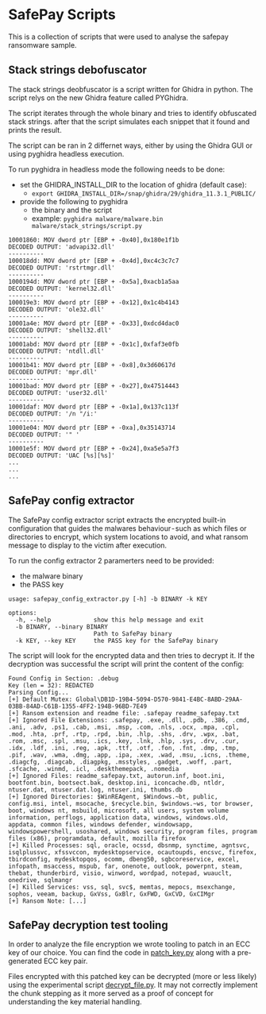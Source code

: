# SafePay Scripts
This is a collection of scripts that were used to analyse the safepay ransomware sample.

## Stack strings debofuscator
The stack strings deobfuscator is a script written for Ghidra in python. The script relys on the new Ghidra feature called PYGhidra.

The script iterates through the whole binary and tries to identify obfuscated stack strings. after that the script simulates each snippet that it found and prints the result. 

The script can be ran in 2 differnet ways, either by using the Ghidra GUI or using pyghidra headless execution.

To run pyghidra in headless mode the following needs to be done:
* set the GHIDRA_INSTALL_DIR to the location of ghidra (default case):
    * `export GHIDRA_INSTALL_DIR=/snap/ghidra/29/ghidra_11.3.1_PUBLIC/`
* provide the following to pyghidra
    * the binary and the script
    * example: `pyghidra malware/malware.bin malware/stack_strings/script.py`

```
10001860: MOV dword ptr [EBP + -0x40],0x180e1f1b
DECODED OUTPUT: 'advapi32.dll'
----------
100018dd: MOV dword ptr [EBP + -0x4d],0xc4c3c7c7
DECODED OUTPUT: 'rstrtmgr.dll'
----------
1000194d: MOV dword ptr [EBP + -0x5a],0xacb1a5aa
DECODED OUTPUT: 'kernel32.dll'
----------
100019e3: MOV dword ptr [EBP + -0x12],0x1c4b4143
DECODED OUTPUT: 'ole32.dll'
----------
10001a4e: MOV dword ptr [EBP + -0x33],0xdcd4dac0
DECODED OUTPUT: 'shell32.dll'
----------
10001abd: MOV dword ptr [EBP + -0x1c],0xfaf3e0fb
DECODED OUTPUT: 'ntdll.dll'
----------
10001b41: MOV dword ptr [EBP + -0x8],0x3d60617d
DECODED OUTPUT: 'mpr.dll'
----------
10001bad: MOV dword ptr [EBP + -0x27],0x47514443
DECODED OUTPUT: 'user32.dll'
----------
10001daf: MOV dword ptr [EBP + -0x1a],0x137c113f
DECODED OUTPUT: '/n "/i:'
----------
10001e04: MOV dword ptr [EBP + -0xa],0x35143714
DECODED OUTPUT: '" '
----------
10001e5f: MOV dword ptr [EBP + -0x24],0xa5e5a7f3
DECODED OUTPUT: 'UAC [%s][%s]'
...
...
...
```
## SafePay config extractor
The SafePay config extractor script extracts the encrypted built-in configuration that guides the malwares behaviour - such as which files or directories to encrypt, which system locations to avoid, and what ransom message to display to the victim after execution.

To run the config extractor 2 paramerters need to be provided:
* the malware binary
* the PASS key
```
usage: safepay_config_extractor.py [-h] -b BINARY -k KEY

options:
  -h, --help            show this help message and exit
  -b BINARY, --binary BINARY
                        Path to SafePay binary
  -k KEY, --key KEY     the PASS key for the SafePay binary
```
The script will look for the encrypted data and then tries to decrypt it. If the decryption was successful the script will print the content of the config:
```
Found Config in Section: .debug
Key (len = 32): REDACTED
Parsing Config...
[+] Default Mutex: Global\DB1D-19B4-5094-D570-9841-E4BC-8ABD-29AA-03BB-84AD-C61B-1355-4FF2-194B-96BD-7E49
[+] Ransom extension and readme file: .safepay readme_safepay.txt
[+] Ignored File Extensions: .safepay, .exe, .dll, .pdb, .386, .cmd, .ani, .adv, .ps1, .cab, .msi, .msp, .com, .nls, .ocx, .mpa, .cpl, .mod, .hta, .prf, .rtp, .rpd, .bin, .hlp, .shs, .drv, .wpx, .bat, .rom, .msc, .spl, .msu, .ics, .key, .lnk, .hlp, .sys, .drv, .cur, .idx, .ldf, .ini, .reg, .apk, .ttf, .otf, .fon, .fnt, .dmp, .tmp, .pif, .wav, .wma, .dmg, .app, .ipa, .xex, .wad, .msu, .icns, .theme, .diagcfg, .diagcab, .diagpkg, .msstyles, .gadget, .woff, .part, .sfcache, .winmd, .icl, .deskthemepack, .nomedia
[+] Ignored Files: readme_safepay.txt, autorun.inf, boot.ini, bootfont.bin, bootsect.bak, desktop.ini, iconcache.db, ntldr, ntuser.dat, ntuser.dat.log, ntuser.ini, thumbs.db
[+] Ignored Directories: $WinREAgent, $Windows.~bt, public, config.msi, intel, msocache, $recycle.bin, $windows.~ws, tor browser, boot, windows nt, msbuild, microsoft, all users, system volume information, perflogs, application data, windows, windows.old, appdata, common files, windows defender, windowsapp, windowspowershell, usoshared, windows security, program files, program files (x86), programdata, default, mozilla firefox
[+] Killed Processes: sql, oracle, ocssd, dbsnmp, synctime, agntsvc, isqlplussvc, xfssvccon, mydesktopservice, ocautoupds, encsvc, firefox, tbirdconfig, mydesktopqos, ocomm, dbeng50, sqbcoreservice, excel, infopath, msaccess, mspub, far, onenote, outlook, powerpnt, steam, thebat, thunderbird, visio, winword, wordpad, notepad, wuauclt, onedrive, sqlmangr
[+] Killed Services: vss, sql, svc$, memtas, mepocs, msexchange, sophos, veeam, backup, GxVss, GxBlr, GxFWD, GxCVD, GxCIMgr
[+] Ransom Note: [...]
```

## SafePay decryption test tooling

In order to analyze the file encryption we wrote tooling to patch in an ECC key of our choice. You can find the code in [patch_key.py](https://github.com/DCSO/Blog_CyTec/blob/main/2025_05__safepay/patch_key.py) along with a pre-generated ECC key pair.

Files encrypted with this patched key can be decrypted (more or less likely) using the experimental script [decrypt_file.py](https://github.com/DCSO/Blog_CyTec/blob/main/2025_05__safepay/decrypt_file.py). It may not correctly implement the chunk stepping as it more served as a proof of concept for understanding the key material handling.

